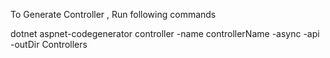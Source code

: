 To Generate Controller , Run following commands

dotnet aspnet-codegenerator controller -name controllerName -async -api -outDir Controllers
